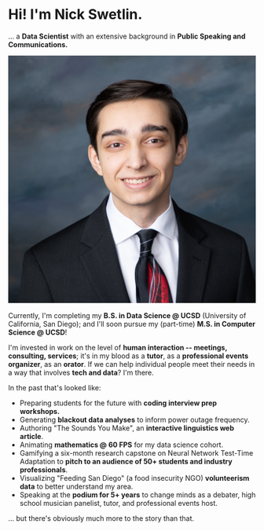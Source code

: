 


# Hi! I'm Nick Swetlin.

... a **Data Scientist** with an extensive background in **Public Speaking and Communications.**

![(A picture of myself)](./assets/imgs/myself.jpg)

Currently, I'm completing my **B.S. in Data Science @ UCSD** (University of California, San Diego); and I'll soon pursue my (part-time) **M.S. in Computer Science @ UCSD**!

I'm invested in work on the level of **human interaction -- meetings, consulting, services**; it's in my blood as a **tutor**, as a **professional events organizer**, as an **orator**. If we can help individual people meet their needs in a way that involves **tech and data**? I'm there.

In the past that's looked like:
- Preparing students for the future with **coding interview prep workshops.**
- Generating **blackout data analyses** to inform power outage frequency.
- Authoring "The Sounds You Make", an **interactive linguistics web article**.
- Animating **mathematics @ 60 FPS** for my data science cohort.
- Gamifying a six-month research capstone on Neural Network Test-Time Adaptation to **pitch to an audience of 50+ students and industry professionals**.
- Visualizing "Feeding San Diego" (a food insecurity NGO) **volunteerism data** to better understand my area.
- Speaking at the **podium for 5+ years** to change minds as a debater, high school musician panelist, tutor, and professional events host.

... but there's obviously much more to the story than that. 



